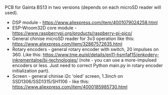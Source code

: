 PCB for Gainta BS13 in two versions (depends on each microSD reader will used). 

- DSP module - https://www.aliexpress.com/item/4001079024258.html
- ESP-Wroom32D core module - https://www.raspberrypi.org/products/raspberry-pi-pico/
- General chinise microSD reader for 3v3 operation like this: https://www.aliexpress.com/item/32867572635.html
- Rotary encoders - general rotary encoder with switch, 20 impulses on 360. Like this:  https://www.tme.eu/pl/details/en11-hsm1af15/enkodery-inkrementalne/bi-technologies/ (note - you can use a more-impulsed encoders or less. Just need to correct Python main.py in rotary encoder initialization part). 
- Screen - general chinise i2c 'oled' screen, 1.3inch on SSD1306/SSD1315/SH1106 - like this: https://www.aliexpress.com/item/4000185985730.html
